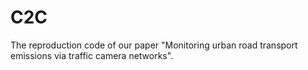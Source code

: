 # C2C
The reproduction code of our paper "Monitoring urban road transport emissions via traffic camera networks".
